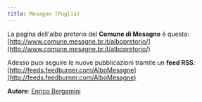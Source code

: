 ```yaml
---
title: Mesagne (Puglia)
---
```


La pagina dell'albo pretorio del **Comune di Mesagne** è questa: [http://www.comune.mesagne.br.it/albopretorio/](http://www.comune.mesagne.br.it/albopretorio/)

Adesso puoi seguire le nuove pubblicazioni tramite un **feed RSS**: [http://feeds.feedburner.com/AlboMesagne](http://feeds.feedburner.com/AlboMesagne)

**Autore**: [Enrico Bergamini](https://twitter.com/BergaminiEnrico)
